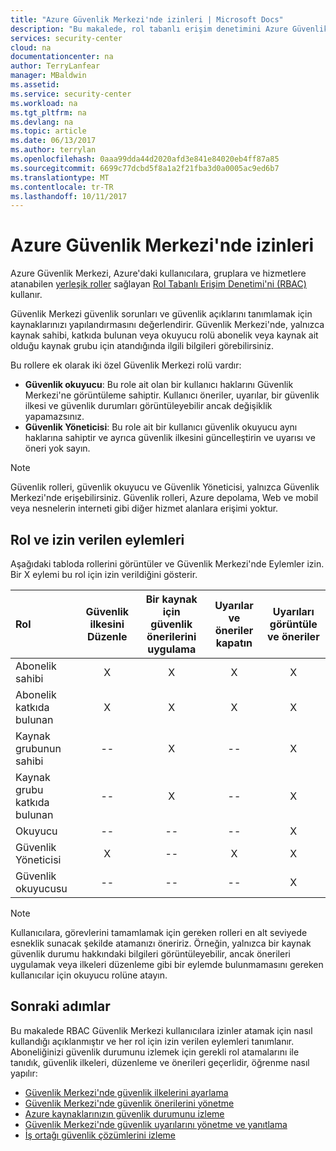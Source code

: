 ```yaml
---
title: "Azure Güvenlik Merkezi'nde izinleri | Microsoft Docs"
description: "Bu makalede, rol tabanlı erişim denetimini Azure Güvenlik Merkezi kullanıcılara izinler atamak için nasıl kullandığını açıklar ve her rol için izin verilen eylemleri tanımlar."
services: security-center
cloud: na
documentationcenter: na
author: TerryLanfear
manager: MBaldwin
ms.assetid: 
ms.service: security-center
ms.workload: na
ms.tgt_pltfrm: na
ms.devlang: na
ms.topic: article
ms.date: 06/13/2017
ms.author: terrylan
ms.openlocfilehash: 0aaa99dda44d2020afd3e841e84020eb4ff87a85
ms.sourcegitcommit: 6699c77dcbd5f8a1a2f21fba3d0a0005ac9ed6b7
ms.translationtype: MT
ms.contentlocale: tr-TR
ms.lasthandoff: 10/11/2017
---
```

# <a name="permissions-in-azure-security-center"></a>Azure Güvenlik Merkezi'nde izinleri

Azure Güvenlik Merkezi, Azure'daki kullanıcılara, gruplara ve hizmetlere atanabilen [yerleşik roller](../active-directory/role-based-access-built-in-roles.md) sağlayan [Rol Tabanlı Erişim Denetimi'ni (RBAC)](../active-directory/role-based-access-control-configure.md) kullanır.

Güvenlik Merkezi güvenlik sorunları ve güvenlik açıklarını tanımlamak için kaynaklarınızı yapılandırmasını değerlendirir. Güvenlik Merkezi'nde, yalnızca kaynak sahibi, katkıda bulunan veya okuyucu rolü abonelik veya kaynak ait olduğu kaynak grubu için atandığında ilgili bilgileri görebilirsiniz.

Bu rollere ek olarak iki özel Güvenlik Merkezi rolü vardır:

* **Güvenlik okuyucu**: Bu role ait olan bir kullanıcı haklarını Güvenlik Merkezi'ne görüntüleme sahiptir. Kullanıcı öneriler, uyarılar, bir güvenlik ilkesi ve güvenlik durumları görüntüleyebilir ancak değişiklik yapamazsınız.
* **Güvenlik Yöneticisi**: Bu role ait bir kullanıcı güvenlik okuyucu aynı haklarına sahiptir ve ayrıca güvenlik ilkesini güncelleştirin ve uyarısı ve öneri yok sayın.

> [!NOTE]
> Güvenlik rolleri, güvenlik okuyucu ve Güvenlik Yöneticisi, yalnızca Güvenlik Merkezi'nde erişebilirsiniz. Güvenlik rolleri, Azure depolama, Web ve mobil veya nesnelerin interneti gibi diğer hizmet alanlara erişimi yoktur.
>
>

## <a name="roles-and-allowed-actions"></a>Rol ve izin verilen eylemleri

Aşağıdaki tabloda rollerini görüntüler ve Güvenlik Merkezi'nde Eylemler izin. Bir X eylemi bu rol için izin verildiğini gösterir.

| Rol | Güvenlik ilkesini Düzenle | Bir kaynak için güvenlik önerilerini uygulama | Uyarılar ve öneriler kapatın | Uyarıları görüntüle ve öneriler |
|:--- |:---:|:---:|:---:|:---:|
| Abonelik sahibi | X | X | X | X |
| Abonelik katkıda bulunan | X | X | X | X |
| Kaynak grubunun sahibi | -- | X | -- | X |
| Kaynak grubu katkıda bulunan | -- | X | -- | X |
| Okuyucu | -- | -- | -- | X |
| Güvenlik Yöneticisi | X | -- | X | X |
| Güvenlik okuyucusu | -- | -- | -- | X |

> [!NOTE]
> Kullanıcılara, görevlerini tamamlamak için gereken rolleri en alt seviyede esneklik sunacak şekilde atamanızı öneririz. Örneğin, yalnızca bir kaynak güvenlik durumu hakkındaki bilgileri görüntüleyebilir, ancak önerileri uygulamak veya ilkeleri düzenleme gibi bir eylemde bulunmamasını gereken kullanıcılar için okuyucu rolüne atayın.
>
>

## <a name="next-steps"></a>Sonraki adımlar
Bu makalede RBAC Güvenlik Merkezi kullanıcılara izinler atamak için nasıl kullandığı açıklanmıştır ve her rol için izin verilen eylemleri tanımlanır. Aboneliğinizi güvenlik durumunu izlemek için gerekli rol atamalarını ile tanıdık, güvenlik ilkeleri, düzenleme ve önerileri geçerlidir, öğrenme nasıl yapılır:

- [Güvenlik Merkezi'nde güvenlik ilkelerini ayarlama](security-center-policies.md)
- [Güvenlik Merkezi'nde güvenlik önerilerini yönetme](security-center-recommendations.md)
- [Azure kaynaklarınızın güvenlik durumunu izleme](security-center-monitoring.md)
- [Güvenlik Merkezi'nde güvenlik uyarılarını yönetme ve yanıtlama](security-center-managing-and-responding-alerts.md)
- [İş ortağı güvenlik çözümlerini izleme](security-center-partner-solutions.md)
